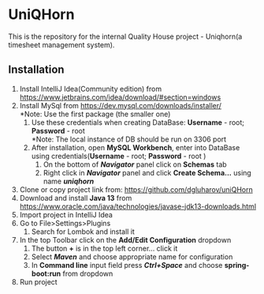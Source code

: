 # UniQHorn

This is the repository for the internal Quality House project - Uniqhorn(a timesheet management system).

## Installation
1. Install IntelliJ Idea(Community edition) from https://www.jetbrains.com/idea/download/#section=windows
2. Install MySql from https://dev.mysql.com/downloads/installer/  
    *Note: Use the first package (the smaller one)  
    1. Use these credentials when creating DataBase:  **Username** - root; **Password** - root  
        *Note: The local instance of DB should be run on 3306 port   
    2. After installation, open **MySQL Workbench**, enter into DataBase using credentials(**Username** - root; **Password** - root )   
        1. On the bottom of ***Navigator*** panel click on **Schemas** tab  
        2. Right click in ***Navigator*** panel and click **Create Schema...**  using name ***uniqhorn*** 
3. Clone or copy project link from: https://github.com/dgluharov/uniQHorn
4. Download and install **Java  13** from https://www.oracle.com/java/technologies/javase-jdk13-downloads.html     
5. Import project in IntelliJ Idea
6. Go to File>Settings>Plugins  
    1. Search for Lombok and install it
7. In the top Toolbar click on the **Add/Edit Configuration** dropdown  
    1. The button **+** is in the top left corner... click it
    2. Select ***Maven*** and choose appropriate name for configuration  
    3. In **Command line** input field press ***Ctrl+Space*** and choose **spring-boot:run** from dropdown
8. Run project